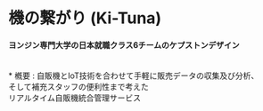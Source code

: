 機の繋がり  (Ki-Tuna)
=============
#### ヨンジン専門大学の日本就職クラス6チームのケプストンデザイン

<br>
* 槪要 : 自販機とIoT技術を合わせて手軽に販売データの収集及び分析、
        <br>そして補充スタッフの便利性まで考えた
        <br>リアルタイム自販機統合管理サービス
